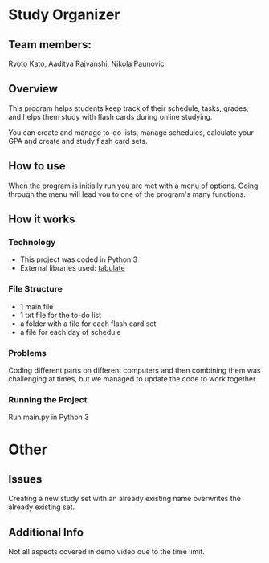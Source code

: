 # Study Organizer

## Team members:
Ryoto Kato, Aaditya Rajvanshi, Nikola Paunovic

## Overview
This program helps students keep track of their schedule, tasks, grades, and helps them study with flash cards during online studying.

You can create and manage to-do lists, manage schedules, calculate your GPA and create and study flash card sets.

## How to use
When the program is initially run you are met with a menu of options. Going through the menu will lead you to one of the program's many functions.

## How it works

### Technology

- This project was coded in Python 3
- External libraries used: [tabulate](https://pypi.org/project/tabulate/)


### File Structure
- 1 main file
- 1 txt file for the to-do list
- a folder with a file for each flash card set
- a file for each day of schedule

### Problems
Coding different parts on different computers and then combining them was challenging at times, but we managed to update the code to work together.

### Running the Project
Run main.py in Python 3

# Other

## Issues

Creating a new study set with an already existing name overwrites the already existing set.

## Additional Info
Not all aspects covered in demo video due to the time limit.
